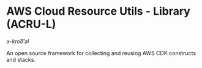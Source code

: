 # AWS Cloud Resource Utils - Library (ACRU-L)

_ə-kroo͞′əl_

An open source framework for collecting and reusing AWS CDK constructs and stacks.

